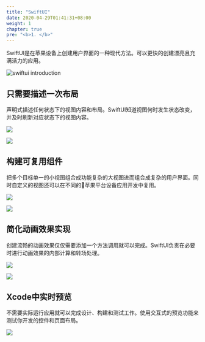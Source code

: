 ```yaml
---
title: "SwiftUI"
date: 2020-04-29T01:41:31+08:00
weight: 1
chapter: true
pre: "<b>1. </b>"
---
```


SwiftUI是在苹果设备上创建用户界面的一种现代方法。可以更快的创建漂亮且充满活力的应用。

![swiftui introduction](images/swiftui-introduction.png)

## 只需要描述一次布局

声明式描述任何状态下的视图内容和布局。SwiftUI知道视图何时发生状态改变，并及时刷新对应状态下的视图内容。

![](images/swiftui-code-list.png)

![](images/swiftui-code-list-preview.png)

## 构建可复用组件

把多个目标单一的小视图组合成功能复杂的大视图进而组合成复杂的用户界面。同时自定义的视图还可以在不同的苹果平台设备应用开发中复用。

![](images/swiftui-feature-card.png)

![](images/swiftui-feature-card-preview.png)

## 简化动画效果实现

创建流畅的动画效果仅仅需要添加一个方法调用就可以完成。SwiftUI负责在必要时进行动画效果的内部计算和转场处理。

![](images/swiftui-animation.png)

![](images/swiftui-animation-preview.png)

## Xcode中实时预览

不需要实际运行应用就可以完成设计、构建和测试工作。使用交互式的预览功能来测试你开发的控件和页面布局。

![](images/swiftui-xcode-live-preview.png)
